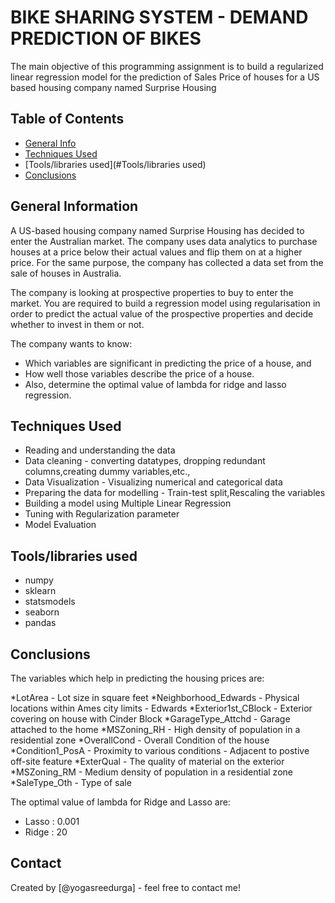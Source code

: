 # BIKE SHARING SYSTEM - DEMAND PREDICTION OF BIKES
The main objective of this programming assignment is to build a regularized linear regression model for the prediction of Sales Price of houses for a US based housing company named Surprise Housing

## Table of Contents
* [General Info](#general-information)
* [Techniques Used](#Techniques-used)
* [Tools/libraries used](#Tools/libraries used)
* [Conclusions](#conclusions)


## General Information
A US-based housing company named Surprise Housing has decided to enter the Australian market. The company uses data analytics to purchase houses at a price below their actual values and flip them on at a higher price. For the same purpose, the company has collected a data set from the sale of houses in Australia.

The company is looking at prospective properties to buy to enter the market. You are required to build a regression model using regularisation in order to predict the actual value of the prospective properties and decide whether to invest in them or not.

The company wants to know:

-  Which variables are significant in predicting the price of a house, and
-  How well those variables describe the price of a house.
-  Also, determine the optimal value of lambda for ridge and lasso regression.

## Techniques Used
-  Reading and understanding the data
-  Data cleaning - converting datatypes, dropping redundant columns,creating dummy variables,etc.,
-  Data Visualization - Visualizing numerical and categorical data
-  Preparing the data for modelling - Train-test split,Rescaling the variables
-  Building a model using Multiple Linear Regression
-  Tuning with Regularization parameter
-  Model Evaluation

## Tools/libraries used
-  numpy
-  sklearn
-  statsmodels
-  seaborn
-  pandas

## Conclusions
The variables which help in predicting the housing prices are:

*LotArea - Lot size in square feet
*Neighborhood_Edwards - Physical locations within Ames city limits - Edwards
*Exterior1st_CBlock - Exterior covering on house with Cinder Block
*GarageType_Attchd - Garage attached to the home
*MSZoning_RH - High density of population in a residential zone
*OverallCond - Overall Condition of the house
*Condition1_PosA - Proximity to various conditions - Adjacent to postive off-site feature
*ExterQual - The quality of material on the exterior
*MSZoning_RM - Medium density of population in a residential zone
*SaleType_Oth - Type of sale

The optimal value of lambda for Ridge and Lasso are:

-  Lasso : 0.001
-  Ridge : 20

## Contact
Created by [@yogasreedurga] - feel free to contact me!
